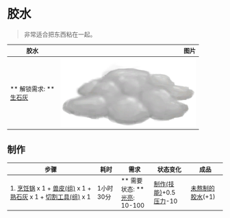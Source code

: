 # 胶水  
> 非常适合把东西粘在一起。  
  
  胶水  |   图片   
 ----  |  ----:   
 ** 解锁需求: **<br>[生石灰](Quicklime.md)  |  ![](Sprite/AloeVeraGel.png)   
  
## 制作  
步骤  |  耗时  |  需求  |  状态变化  |  成品  
----  |  ----  |  ----  |  ----  |  ----  
1. [烹饪锅](CookingPot.md) x 1 + [兽皮(组)](GpTag_Hide.md) x 1 + [熟石灰](LQ_SlakedLime.md) x 1 + [切割工具(组)](GpTag_Cutter.md) x 1  |  1小时30分  |  ** 需要状态: **<br>[光亮](Light.md): 10-100  |  [制作(技能)](Skill_Crafting.md)+0.5<br>[压力](Stress.md)-10  |  [未熬制的胶水](GlueUncooked.md)(+1)  

